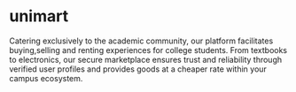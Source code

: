 # unimart
Catering exclusively to the academic community, our platform facilitates buying,selling and renting experiences for college students. From textbooks to electronics, our secure marketplace ensures trust and reliability through verified user profiles and provides goods at a cheaper rate within your campus ecosystem.
